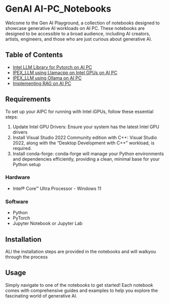 # GenAI AI-PC_Notebooks

Welcome to the Gen AI Playground, a collection of notebooks designed to showcase generative AI workloads on AI PC. These notebooks are designed to be accessible to a broad audience, including AI creators, artists, engineers, and those who are just curious about generative AI.



## Table of Contents

- [Intel LLM Library for Pytorch on AI PC](./ipex_llm_pytorch_gpu.ipynb)
- [IPEX_LLM using Llamacpp on Intel GPUs on AI PC](./ipex_llm_gpu.ipynb)
- [IPEX_LLM using Ollama on AI PC](./ipex_llm_ollama_gpu.ipynb)
- [Implementing RAG on AI PC](./llm-rag.ipynb)


## Requirements

To set up your AIPC for running with Intel iGPUs, follow these essential steps:
1. Update Intel GPU Drivers: Ensure your system has the latest Intel GPU drivers
2. Install Visual Studio 2022 Community edition with C++: Visual Studio 2022, along with the “Desktop Development with C++” workload, is required.
3. Install conda-forge: conda-forge will manage your Python environments and dependencies efficiently, providing a clean, minimal base for your Python setup

### Hardware
- Intel® Core™ Ultra Processor - Windows 11


### Software
- Python
- PyTorch
- Jupyter Notebook or Jupyter Lab

## Installation

ALl the installation steps are provided in the notebooks and will walkyou through the process

## Usage

Simply navigate to one of the notebooks to get started! Each notebook comes with comprehensive guides and examples to help you explore the fascinating world of generative AI.

